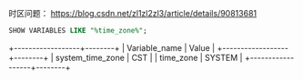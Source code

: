 时区问题：
https://blog.csdn.net/zl1zl2zl3/article/details/90813681

```sql
SHOW VARIABLES LIKE "%time_zone%";
```

+------------------+--------+
| Variable_name    | Value  |
+------------------+--------+
| system_time_zone | CST    |
| time_zone        | SYSTEM |
+------------------+--------+
